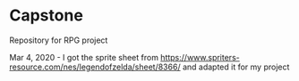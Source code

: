 # Capstone
Repository for RPG project

Mar 4, 2020 - I got the sprite sheet from https://www.spriters-resource.com/nes/legendofzelda/sheet/8366/ and adapted it for my project
